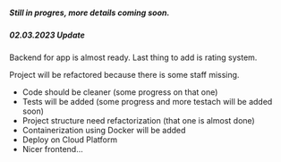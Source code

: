 ##### Still in progres, more details coming soon. #####
##### 02.03.2023 Update #####
Backend for app is almost ready. Last thing to add is rating system.
  
Project will be refactored because there is some staff missing. 
- Code should be cleaner (some progress on that one)
- Tests will be added (some progress and more testach will be added soon)
- Project structure need refactorization (that one is almost done)
- Containerization using Docker will be added
- Deploy on Cloud Platform 
- Nicer frontend... 
